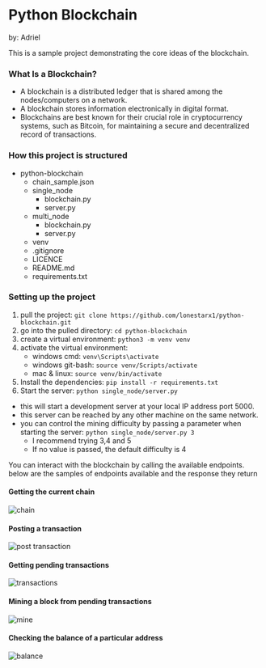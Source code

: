 # Python Blockchain
by: Adriel

This is a sample project demonstrating the core ideas of the blockchain.


### What Is a Blockchain?
- A blockchain is a distributed ledger that is shared among the nodes/computers on a network. 
- A blockchain stores information electronically in digital format. 
- Blockchains are best known for their crucial role in cryptocurrency systems, such as Bitcoin, for maintaining a secure and decentralized record of transactions.


### How this project is structured
- python-blockchain
  - chain_sample.json
  - single_node
    - blockchain.py
    - server.py
   - multi_node
      - blockchain.py
      - server.py
  - venv
  - .gitignore
  - LICENCE
  - README.md
  - requirements.txt


### Setting up the project
1. pull the project: `git clone https://github.com/lonestarx1/python-blockchain.git`
2. go into the pulled directory: `cd python-blockchain`
3. create a virtual environment: `python3 -m venv venv`
4. activate the virtual environment:
    - windows cmd: `venv\Scripts\activate`
    - windows git-bash:  `source venv/Scripts/activate`
    - mac & linux: `source venv/bin/activate`
5. Install the dependencies: `pip install -r requirements.txt`
6. Start the server: `python single_node/server.py`

- this will start a development server at your local IP address port 5000.
- this server can be reached by any other machine on the same network.
- you can control the mining difficulty by passing a parameter when starting the server: `python single_node/server.py 3`
  - I recommend trying 3,4 and 5
  - If no value is passed, the default difficulty is 4


You can interact with the blockchain by calling the available endpoints. below are the samples of endpoints available and the response they return

#### Getting the current chain
![chain](https://user-images.githubusercontent.com/52321271/145651080-094b9f4c-459a-42de-a178-3dce8fcf9462.JPG)

#### Posting a transaction
![post transaction](https://user-images.githubusercontent.com/52321271/145651112-5c44dd0a-a9db-4444-9baf-969831c58855.JPG)

#### Getting pending transactions
![transactions](https://user-images.githubusercontent.com/52321271/145651255-5617c2de-ebae-4205-b0dc-4f35f137527b.JPG)

#### Mining a block from pending transactions
![mine](https://user-images.githubusercontent.com/52321271/145651127-238fbfdb-0c58-45bc-a204-8be57787ccd3.JPG)

#### Checking the balance of a particular address
![balance](https://user-images.githubusercontent.com/52321271/145651131-3d217200-5cd3-4d57-af78-96054c73c1c8.JPG)


